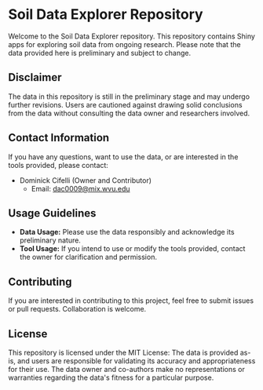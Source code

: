 # Soil Data Explorer Repository
Welcome to the Soil Data Explorer repository. This repository contains Shiny apps for exploring soil data from ongoing research. Please note that the data provided here is preliminary and subject to change.

## Disclaimer
The data in this repository is still in the preliminary stage and may undergo further revisions. Users are cautioned against drawing solid conclusions from the data without consulting the data owner and researchers involved.

## Contact Information
If you have any questions, want to use the data, or are interested in the tools provided, please contact:
- Dominick Cifelli (Owner and Contributor)
  - Email: [dac0009@mix.wvu.edu](mailto:dac0009@mix.wvu.edu)

## Usage Guidelines
- **Data Usage:** Please use the data responsibly and acknowledge its preliminary nature.
- **Tool Usage:** If you intend to use or modify the tools provided, contact the owner for clarification and permission.

## Contributing
If you are interested in contributing to this project, feel free to submit issues or pull requests. Collaboration is welcome.

## License
This repository is licensed under the MIT License: The data is provided as-is, and users are responsible for validating its accuracy and appropriateness for their use. The data owner and co-authors make no representations or warranties regarding the data's fitness for a particular purpose.


